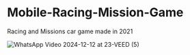 # Mobile-Racing-Mission-Game
 Racing and Missions car game made in 2021


![WhatsApp Video 2024-12-12 at 23-VEED (5)](https://github.com/user-attachments/assets/e27fb094-fba8-4cca-9690-3287969e632a)
